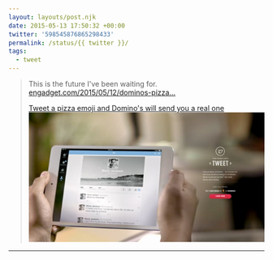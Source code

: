 ```yaml
---
layout: layouts/post.njk
date: 2015-05-13 17:50:32 +00:00
twitter: '598545876865298433'
permalink: /status/{{ twitter }}/
tags: 
  - tweet
---
```


> This is the future I've been waiting for. [engadget.com/2015/05/12/dominos-pizza…](http://www.engadget.com/2015/05/12/dominos-pizza-twitter-emoji/)
> 
> [<span>Tweet a pizza emoji and Domino's will send you a real one</span> ![an iPad with a Twitter profile](/img/598545876865298433.jpg)](http://www.engadget.com/2015/05/12/dominos-pizza-twitter-emoji/)

---
